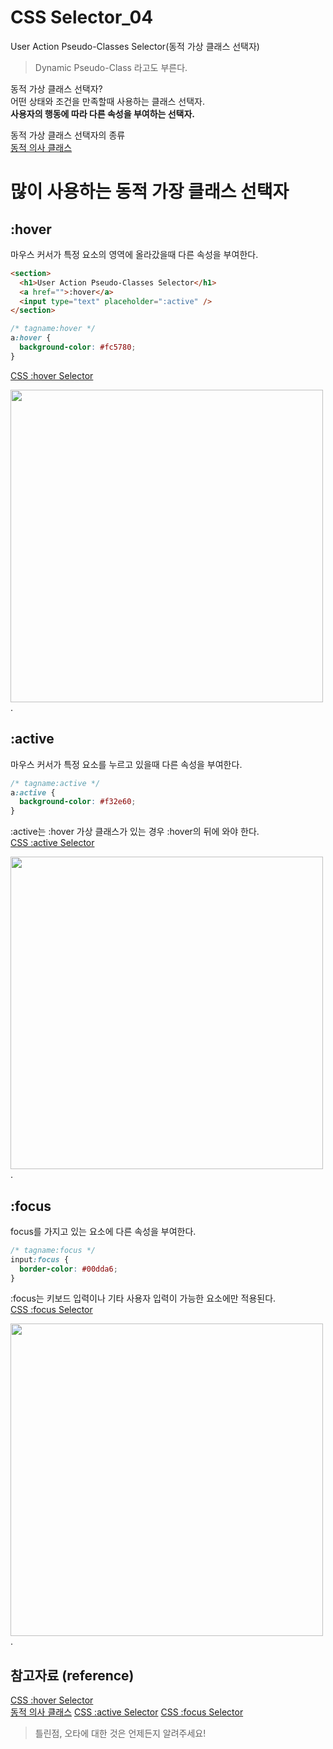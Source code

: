 # CSS Selector_04

User Action Pseudo-Classes Selector(동적 가상 클래스 선택자)

> Dynamic Pseudo-Class 라고도 부른다.

동적 가상 클래스 선택자?  
어떤 상태와 조건을 만족할때 사용하는 클래스 선택자.  
**사용자의 행동에 따라 다른 속성을 부여하는 선택자.**

동적 가상 클래스 선택자의 종류  
[동적 의사 클래스](http://www.tcpschool.com/css/css_selector_dynamic)

# 많이 사용하는 동적 가장 클래스 선택자

## :hover

마우스 커서가 특정 요소의 영역에 올라갔을때 다른 속성을 부여한다.

```html
<section>
  <h1>User Action Pseudo-Classes Selector</h1>
  <a href="">:hover</a>
  <input type="text" placeholder=":active" />
</section>
```

```css
/* tagname:hover */
a:hover {
  background-color: #fc5780;
}
```

[CSS :hover Selector](https://www.w3schools.com/cssref/sel_hover.asp)

<img src="https://user-images.githubusercontent.com/96860670/155544313-ae152456-366f-4a41-b0e1-729b21213763.gif" alt="" width="500px" />. 

## :active

마우스 커서가 특정 요소를 누르고 있을때 다른 속성을 부여한다.

```css
/* tagname:active */
a:active {
  background-color: #f32e60;
}
```

:active는 :hover 가상 클래스가 있는 경우 :hover의 뒤에 와야 한다.  
[CSS :active Selector](https://www.w3schools.com/cssref/sel_active.asp)

<img src="https://user-images.githubusercontent.com/96860670/155544934-005a8ebe-08b4-44ec-ae65-cf7a2352ac16.gif" alt="" width="500px" />. 

## :focus

focus를 가지고 있는 요소에 다른 속성을 부여한다.

```css
/* tagname:focus */
input:focus {
  border-color: #00dda6;
}
```

:focus는 키보드 입력이나 기타 사용자 입력이 가능한 요소에만 적용된다.  
[CSS :focus Selector](https://www.w3schools.com/cssref/sel_focus.asp)

<img src="https://user-images.githubusercontent.com/96860670/155545454-56e557e8-9a10-4d67-83fe-2d214c8eba6d.gif" alt="" width="500px" />. 

## 참고자료 (reference)

[CSS :hover Selector](https://www.w3schools.com/cssref/sel_hover.asp)  
[동적 의사 클래스](http://www.tcpschool.com/css/css_selector_dynamic)
[CSS :active Selector](https://www.w3schools.com/cssref/sel_active.asp)
[CSS :focus Selector](https://www.w3schools.com/cssref/sel_focus.asp)

> 틀린점, 오타에 대한 것은 언제든지 알려주세요!
